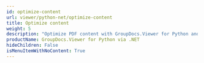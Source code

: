 ```yaml
---
id: optimize-content
url: viewer/python-net/optimize-content
title: Optimize content
weight: 5
description: "Optimize PDF content with GroupDocs.Viewer for Python and .NET. Improve file size and efficiency."
productName: GroupDocs.Viewer for Python via .NET
hideChildren: False
isMenuItemWithNoContent: True
---
```


